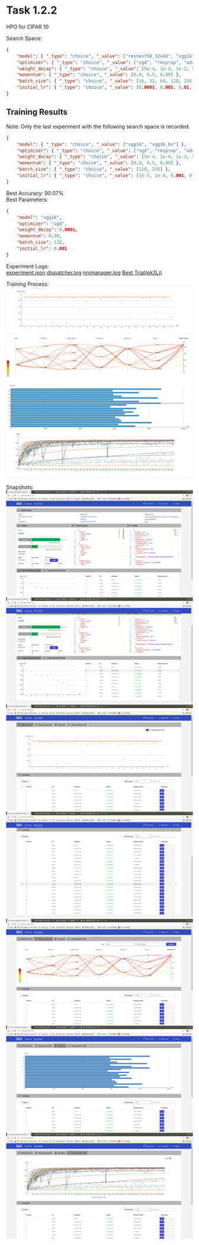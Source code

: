 # Task 1.2.2
HPO for CIFAR 10  

Search Space:  
```json
{
    "model": { "_type": "choice", "_value": ["resnext50_32x4d", "vgg16", "vgg16_bn","resnet50", "densenet121", "shufflenet_v2_x1_0", "mobilenet_v2", "squeezenet1_1", "resnet18","mnasnet1_0"] }, 
    "optimizer": { "_type": "choice", "_value": ["sgd", "rmsprop", "adam"] },
    "weight_decay": { "_type": "choice", "_value": [5e-4, 1e-4, 1e-3, 5e-5] },
    "momentum": { "_type": "choice", "_value": [0.9, 0.5, 0.99] },
    "batch_size": { "_type": "choice", "_value": [16, 32, 64, 128, 256] },
    "initial_lr": { "_type": "choice", "_value": [0.0001, 0.001, 0.01, 0.1] }
}
```

## Training Results
Note: Only the last experiment with the following search space is recorded.  
```json
{
    "model": { "_type": "choice", "_value": ["vgg16", "vgg16_bn"] }, 
    "optimizer": { "_type": "choice", "_value": ["sgd", "rmsprop", "adam"] },
    "weight_decay": { "_type": "choice", "_value": [5e-4, 1e-4, 1e-3, 5e-5] },
    "momentum": { "_type": "choice", "_value": [0.9, 0.5, 0.99] },
    "batch_size": { "_type": "choice", "_value": [128, 256] },
    "initial_lr": { "_type": "choice", "_value": [1e-5, 1e-4, 0.001, 0.01] }
}
```

Best Accuracy: 90.07%  
Best Parameters:  
```json
{
    "model": "vgg16",
    "optimizer": "sgd",
    "weight_decay": 0.0001,
    "momentum": 0.99,
    "batch_size": 128,
    "initial_lr": 0.001
}
```
Experiment Logs:  
[experiment.json][experiment_json]  [dispatcher.log][dispatcher_log]  [nnimanager.log][nnimanager_log]  [Best Trial(pk3Lj)][pk3Lj]  

Training Process:  
![default_metrics](results/images/default_metric.png "default metrics")
![hyper_parameters](results/images/hyper_parameters.png "hyper parameters")
![duration](results/images/duration.png "duration")
![intermediate_results](results/images/intermediate_result.png "intermediate results")

Snapshots:  
![trial_snapshot](results/snapshots/trial1.png)
![trial_snapshot](results/snapshots/trial2.png)
![trial_snapshot](results/snapshots/trial3.png)
![trial_snapshot](results/snapshots/trial4.png)
![trial_snapshot](results/snapshots/trial5.png)
![trial_snapshot](results/snapshots/trial6.png)
![trial_snapshot](results/snapshots/trial7.png)


[experiment_json]: results/logfiles/experiment.json
[dispatcher_log]: results/logfiles/dispatcher.log
[nnimanager_log]: results/logfiles/nnimanager.log
[pk3Lj]: results/pk3Lj

